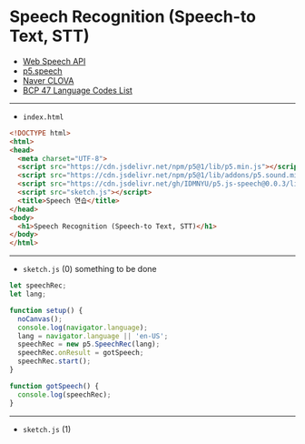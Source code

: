 # Speech Recognition (Speech-to Text, STT)
- [Web Speech API](https://developer.mozilla.org/en-US/docs/Web/API/Web_Speech_API)
- [p5.speech](https://idmnyu.github.io/p5.js-speech/)
- [Naver CLOVA](https://clova.ai/ko)
- [BCP 47 Language Codes List](https://appmakers.dev/bcp-47-language-codes-list/)

---
 
- `index.html`

```html
<!DOCTYPE html>
<html>
<head>
  <meta charset="UTF-8">
  <script src="https://cdn.jsdelivr.net/npm/p5@1/lib/p5.min.js"></script>
  <script src="https://cdn.jsdelivr.net/npm/p5@1/lib/addons/p5.sound.min.js"></script>
  <script src="https://cdn.jsdelivr.net/gh/IDMNYU/p5.js-speech@0.0.3/lib/p5.speech.js"></script>
  <script src="sketch.js"></script>
  <title>Speech 연습</title>
</head>
<body>
  <h1>Speech Recognition (Speech-to Text, STT)</h1>
</body>
</html>
```

---

- `sketch.js` (0) something to be done

```javascript
let speechRec;
let lang;

function setup() {
  noCanvas();
  console.log(navigator.language);
  lang = navigator.language || 'en-US';
  speechRec = new p5.SpeechRec(lang);
  speechRec.onResult = gotSpeech;
  speechRec.start();
}

function gotSpeech() {
  console.log(speechRec);
}


```

---

- `sketch.js` (1)

```javascript

```
